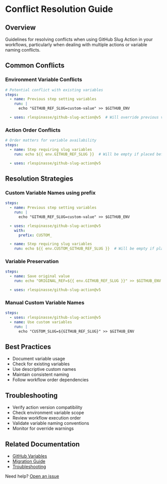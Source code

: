 # Conflict Resolution Guide

## Overview

Guidelines for resolving conflicts when using GitHub Slug Action in your workflows, particularly when dealing with multiple actions or variable naming conflicts.

## Common Conflicts

### Environment Variable Conflicts

```yaml
# Potential conflict with existing variables
steps:
  - name: Previous step setting variables
    run: |
      echo "GITHUB_REF_SLUG=custom-value" >> $GITHUB_ENV

  - uses: rlespinasse/github-slug-action@v5  # Will override previous values
```

### Action Order Conflicts

```yaml
# Order matters for variable availability
steps:
  - name: Step requiring slug variables
    run: echo ${{ env.GITHUB_REF_SLUG }}  # Will be empty if placed before the action

  - uses: rlespinasse/github-slug-action@v5
```

## Resolution Strategies

### Custom Variable Names using prefix

```yaml
steps:
  - name: Previous step setting variables
    run: |
      echo "GITHUB_REF_SLUG=custom-value" >> $GITHUB_ENV

  - uses: rlespinasse/github-slug-action@v5
    with:
      prefix: CUSTOM_

  - name: Step requiring slug variables
    run: echo ${{ env.CUSTOM_GITHUB_REF_SLUG }}  # Will be empty if placed before the action
```

### Variable Preservation

```yaml
steps:
  - name: Save original value
    run: echo "ORIGINAL_REF=${{ env.GITHUB_REF_SLUG }}" >> $GITHUB_ENV

  - uses: rlespinasse/github-slug-action@v5
```

### Manual Custom Variable Names

```yaml
steps:
  - uses: rlespinasse/github-slug-action@v5
  - name: Use custom variables
    run: |
      echo "CUSTOM_SLUG=${GITHUB_REF_SLUG}" >> $GITHUB_ENV
```

## Best Practices

- Document variable usage
- Check for existing variables
- Use descriptive custom names
- Maintain consistent naming
- Follow workflow order dependencies

## Troubleshooting

- Verify action version compatibility
- Check environment variable scope
- Review workflow execution order
- Validate variable naming conventions
- Monitor for override warnings

## Related Documentation

- [GitHub Variables](reference/github-variables.md)
- [Migration Guide](reference/migration-guide.md)
- [Troubleshooting](reference/troubleshooting.md)

Need help? [Open an issue](https://github.com/rlespinasse/github-slug-action/issues/new)
